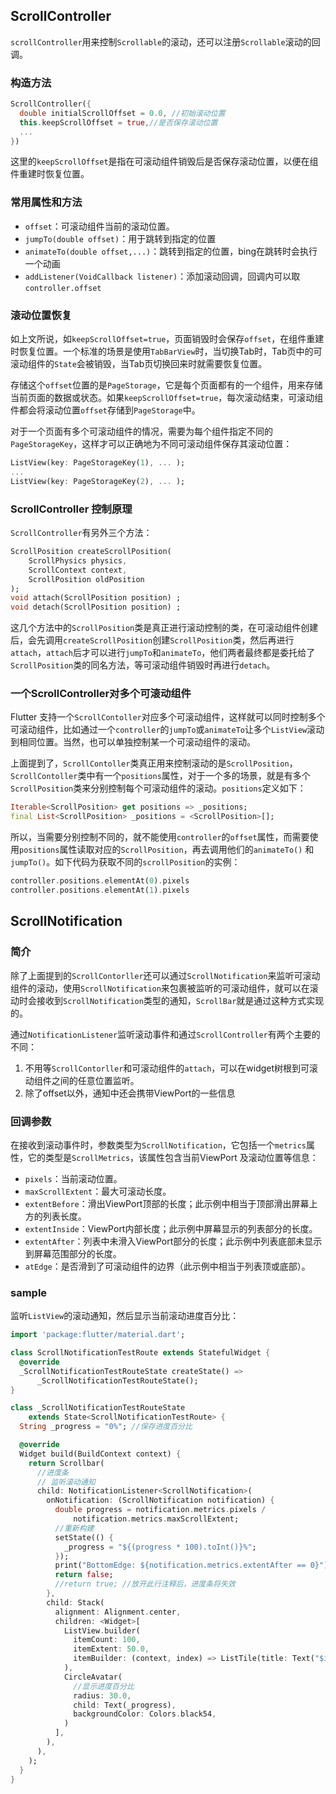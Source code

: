 ## ScrollController

`scrollController`用来控制`Scrollable`的滚动，还可以注册`Scrollable`滚动的回调。

### 构造方法

```dart
ScrollController({
  double initialScrollOffset = 0.0, //初始滚动位置
  this.keepScrollOffset = true,//是否保存滚动位置
  ...
})
```

这里的`keepScrollOffset`是指在可滚动组件销毁后是否保存滚动位置，以便在组件重建时恢复位置。

### 常用属性和方法

- `offset`：可滚动组件当前的滚动位置。
- `jumpTo(double offset)`：用于跳转到指定的位置
- `animateTo(double offset,...)`：跳转到指定的位置，bing在跳转时会执行一个动画
- `addListener(VoidCallback listener)`：添加滚动回调，回调内可以取`controller.offset`

### 滚动位置恢复

如上文所说，如`keepScrollOffset=true`，页面销毁时会保存`offset`，在组件重建时恢复位置。一个标准的场景是使用`TabBarView`时，当切换Tab时，Tab页中的可滚动组件的`State`会被销毁，当Tab页切换回来时就需要恢复位置。

存储这个`offset`位置的是`PageStorage`，它是每个页面都有的一个组件，用来存储当前页面的数据或状态。如果`keepScrollOffset=true`，每次滚动结束，可滚动组件都会将滚动位置`offset`存储到`PageStorage`中。

对于一个页面有多个可滚动组件的情况，需要为每个组件指定不同的`PageStorageKey`，这样才可以正确地为不同可滚动组件保存其滚动位置：

```dart
ListView(key: PageStorageKey(1), ... );
...
ListView(key: PageStorageKey(2), ... );
```

### ScrollController 控制原理

`ScrollController`有另外三个方法：

```dart
ScrollPosition createScrollPosition(
    ScrollPhysics physics,
    ScrollContext context,
    ScrollPosition oldPosition
);
void attach(ScrollPosition position) ;
void detach(ScrollPosition position) ;
```

这几个方法中的`ScrollPosition`类是真正进行滚动控制的类，在可滚动组件创建后，会先调用`createScrollPosition`创建`ScrollPosition`类，然后再进行`attach`，`attach`后才可以进行`jumpTo`和`animateTo`，他们两者最终都是委托给了`ScrollPosition`类的同名方法，等可滚动组件销毁时再进行`detach`。

### 一个ScrollController对多个可滚动组件

Flutter 支持一个`ScrollContoller`对应多个可滚动组件，这样就可以同时控制多个可滚动组件，比如通过一个`controller`的`jumpTo`或`animateTo`让多个`ListView`滚动到相同位置。当然，也可以单独控制某一个可滚动组件的滚动。

上面提到了，`ScrollContoller`类真正用来控制滚动的是`ScrollPosition`，`ScrollContoller`类中有一个`positions`属性，对于一个多的场景，就是有多个`ScrollPosition`类来分别控制每个可滚动组件的滚动。`positions`定义如下：

```dart
Iterable<ScrollPosition> get positions => _positions;
final List<ScrollPosition> _positions = <ScrollPosition>[];
```

所以，当需要分别控制不同的，就不能使用`controller`的`offset`属性，而需要使用`positions`属性读取对应的`ScrollPosition`，再去调用他们的`animateTo()` 和 `jumpTo()`。如下代码为获取不同的`scrollPosition`的实例：

```dart
controller.positions.elementAt(0).pixels
controller.positions.elementAt(1).pixels
```



## ScrollNotification

### 简介

除了上面提到的`ScrollContorller`还可以通过`ScrollNotification`来监听可滚动组件的滚动，使用`ScrollNotification`来包裹被监听的可滚动组件，就可以在滚动时会接收到`ScrollNotification`类型的通知，`ScrollBar`就是通过这种方式实现的。

通过`NotificationListener`监听滚动事件和通过`ScrollController`有两个主要的不同：

1. 不用等`ScrollContorller`和可滚动组件的`attach`，可以在widget树根到可滚动组件之间的任意位置监听。
2. 除了offset以外，通知中还会携带ViewPort的一些信息

### 回调参数

在接收到滚动事件时，参数类型为`ScrollNotification`，它包括一个`metrics`属性，它的类型是`ScrollMetrics`，该属性包含当前ViewPort 及滚动位置等信息：

- `pixels`：当前滚动位置。
- `maxScrollExtent`：最大可滚动长度。
- `extentBefore`：滑出ViewPort顶部的长度；此示例中相当于顶部滑出屏幕上方的列表长度。
- `extentInside`：ViewPort内部长度；此示例中屏幕显示的列表部分的长度。
- `extentAfter`：列表中未滑入ViewPort部分的长度；此示例中列表底部未显示到屏幕范围部分的长度。
- `atEdge`：是否滑到了可滚动组件的边界（此示例中相当于列表顶或底部）。

### sample

监听`ListView`的滚动通知，然后显示当前滚动进度百分比：

```dart
import 'package:flutter/material.dart';

class ScrollNotificationTestRoute extends StatefulWidget {
  @override
  _ScrollNotificationTestRouteState createState() =>
      _ScrollNotificationTestRouteState();
}

class _ScrollNotificationTestRouteState
    extends State<ScrollNotificationTestRoute> {
  String _progress = "0%"; //保存进度百分比

  @override
  Widget build(BuildContext context) {
    return Scrollbar(
      //进度条
      // 监听滚动通知
      child: NotificationListener<ScrollNotification>(
        onNotification: (ScrollNotification notification) {
          double progress = notification.metrics.pixels /
              notification.metrics.maxScrollExtent;
          //重新构建
          setState(() {
            _progress = "${(progress * 100).toInt()}%";
          });
          print("BottomEdge: ${notification.metrics.extentAfter == 0}");
          return false;
          //return true; //放开此行注释后，进度条将失效
        },
        child: Stack(
          alignment: Alignment.center,
          children: <Widget>[
            ListView.builder(
              itemCount: 100,
              itemExtent: 50.0,
              itemBuilder: (context, index) => ListTile(title: Text("$index")),
            ),
            CircleAvatar(
              //显示进度百分比
              radius: 30.0,
              child: Text(_progress),
              backgroundColor: Colors.black54,
            )
          ],
        ),
      ),
    );
  }
}
```